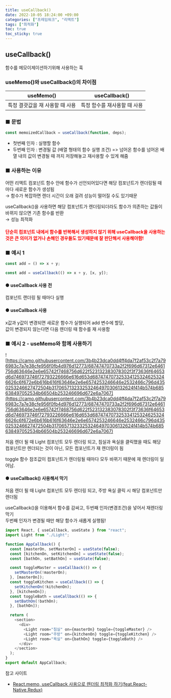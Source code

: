 ```yaml
---
title: useCallback()
date: 2022-10-05 18:24:00 +09:00
categories: ["프레임워크", "리액트"]
tags: ["최적화"]
toc: true
toc_sticky: true
---
```


## useCallback()

함수를 메모이제이션하기위해 사용하는 훅

### useMemo()와 useCallback()의 차이점

|            useMemo()            |        useCallback()         |
| :-----------------------------: | :--------------------------: |
| 특정 결괏값을 재 사용할 때 사용 | 특정 함수를 재사용할 때 사용 |

### ■ 문법

```js
const memoizedCallback = useCallback(function, deps);
```

- 첫번째 인자 : 실행할 함수
- 두번째 인자 : 변경될 값 (배열 형태의 함수 실행 조건) => 넘어온 함수를 넘어온 배열 내의 값이 변경될 때 까지 저장해놓고 재사용할 수 있게 해줌

### ■ 사용하는 이유

어떤 리액트 컴포넌트 함수 안에 함수가 선언되어있다면 해당 컴포넌트가 렌더링될 때 마다 새로운 함수가 생성됨  
→ 함수가 복잡하면 렌더 시간이 오래 걸려 성능이 떨어질 수도 있기때문

useCallback()을 사용하면 해당 컴포넌트가 렌더링되더라도 함수가 의존하는 값들이 바뀌지 않으면 기존 함수를 반환  
→ 성능 최적화

#### <span style="color:#f00">단순히 컴포넌트 내에서 함수를 반복해서 생성하지 않기 위해 useCallback을 사용하는 것은 큰 의미가 없거나 손해인 경우들도 있기때문에 잘 판단해서 사용해야함!</span>

### ■ 예시 1

```js
const add = () => x + y;

const add = useCallback(() => x + y, [x, y]);
```

#### ● useCallback 사용 전

컴포넌트 랜더링 될 때마다 실행

#### ● useCallback 사용

x값과 y값이 변경되면 새로운 함수가 실행되어 add 변수에 할당,  
값이 변경되지 않는다면 다음 렌더링 때 함수를 재 사용함

### ■ 예시 2 - useMemo와 함께 사용하기

![https://camo.githubusercontent.com/3b4b23dca0dd4ff4da7f2af53c2f7a796983c7a7e38cfe956f0fb4d976d12773/68747470733a2f2f696d67312e6461756d63646e2e6e65742f7468756d622f523132383078302f3f73636f64653d6d746973746f72793226666e616d653d6874747073253341253246253246626c6f672e6b616b616f63646e2e6e6574253246646e2532466c796d4350253246627472504b3170657132332532464970306132624f414b574b685638497052534b66504b253246696d672e6a7067](https://camo.githubusercontent.com/3b4b23dca0dd4ff4da7f2af53c2f7a796983c7a7e38cfe956f0fb4d976d12773/68747470733a2f2f696d67312e6461756d63646e2e6e65742f7468756d622f523132383078302f3f73636f64653d6d746973746f72793226666e616d653d6874747073253341253246253246626c6f672e6b616b616f63646e2e6e6574253246646e2532466c796d4350253246627472504b3170657132332532464970306132624f414b574b685638497052534b66504b253246696d672e6a7067)

처음 렌더 될 때 Light 컴포넌트 모두 렌더링 되고, 침실과 욕실을 클릭했을 때도 해당 컴포넌트만 렌더되는 것이 아닌, 모든 컴포넌트가 재 렌더링이 됨

toggle 함수 참조값이 컴포넌트가 렌더링될 때마다 모두 바뀌기 때문에 재 렌더링이 일어남.

#### ● useCallback() 사용해서 막기

처음 렌더 될 때 Light 컴포넌트 모두 렌더링 되고, 주방 욕실 클릭 시 해당 컴포넌트만 렌더됨

useCallback()을 이용해서 함수를 감싸고, 두번째 인자(변경조건)을 넣어서 재렌더링 막기  
두번째 인자가 변경될 때만 해당 함수가 새롭게 실행됨!

```js
import React, { useCallback, useState } from "react";
import Light from "./Light";

function AppCallback() {
  const [masterOn, setMasterOn] = useState(false);
  const [kitchenOn, setKitchenOn] = useState(false);
  const [bathOn, setBathOn] = useState(false);

  const toggleMaster = useCallback(() => {
    setMasterOn(!masterOn);
  }, [masterOn]);
  const toggleKitchen = useCallback(() => {
    setKitchenOn(!kitchenOn);
  }, [kitchenOn]);
  const toggleBath = useCallback(() => {
    setBathOn(!bathOn);
  }, [bathOn]);

  return (
    <section>
      <div>
        <Light room="침실" on={masterOn} toggle={toggleMaster} />
        <Light room="주방" on={kitchenOn} toggle={toggleKitchen} />
        <Light room="욕실" on={bathOn} toggle={toggleBath} />
      </div>
    </section>
  );
}
export default AppCallback;
```

참고 사이트

- [React.memo, useCallback 사용으로 렌더링 최적화 하기(feat.React-Native,Redux)](https://velog.io/@shin6403/React.memo-useCallback-%EC%82%AC%EC%9A%A9%EC%9C%BC%EB%A1%9C-%EB%A0%8C%EB%8D%94%EB%A7%81-%EC%B5%9C%EC%A0%81%ED%99%94-%ED%95%98%EA%B8%B0feat.React-NativeRedux#%EC%9D%B8%EB%9D%BC%EC%9D%B8-%ED%95%A8%EC%88%98%EB%A5%BC-%EB%84%98%EA%B2%A8%EC%A3%BC%EB%8A%94-%EA%B2%83%EC%9D%B4-%EC%95%84%EB%8B%8C-%ED%95%A8%EC%88%98%EB%A5%BC-%EB%B0%94%EB%A1%9C-%EB%84%98%EA%B2%A8%EC%A3%BC%EB%8A%94-%EA%B2%83%EC%9D%B4%EB%8B%A4)

